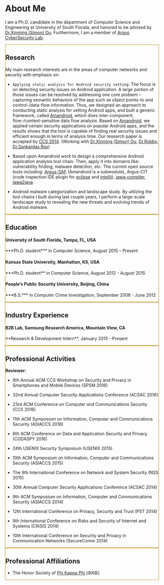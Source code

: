 <div class="container">
  <div class="row">
    <div class="col-lg-12 text-center">
      <div class="navy-line"></div>
      <h1><span>About Me</span></h1>
    </div>
  </div>
  <div class="row">
    <div class="col-lg-8 col-lg-offset-2 text-left" markdown="1">

I am a Ph.D. candidate in the department of Computer Science and Engineering at University of South Florida,
and honored to be advised by [Dr.Xinming (Simon) Ou](http://www.cse.usf.edu/~xou/).
Furthermore, I am a member of [Argus CyberSecurity Lab](http://www.arguslab.org/). 

<div class="row">
    <div class="col-sm-12 wow fadeInLeft" style="border: 1px solid darkgoldenrod" markdown="1">

## Research
    
My main research interests are in the areas of computer networks and security with emphasis on:

<div class="row">
    <div class="col-sm-12" markdown="1">

- `Applying static analysis for Android security vetting`: The focus is on detecting security issues on Android application. 
A large portion of those issues can be resolved by addressing one core problem – capturing semantic behaviors of the app 
such as object points-to and control-/data-flow information. 
Thus, we designed an approach to conducting static analysis for vetting Android apps, 
and built a generic framework, called [Amandroid](http://pag.arguslab.org/argus-saf/), 
which does inter-component, flow-/context-sensitive data flow analysis. 
Based on [Amandroid](http://pag.arguslab.org/argus-saf/), 
we applied certain security applications on popular Android apps, and the results shows that the tool 
is capable of finding real security issues and efficient enough in terms of analysis time. 
Our research paper is accepted by [CCS 2014](http://www.sigsac.org/ccs/CCS2014/). 
(Working with [Dr.Xinming (Simon) Ou](http://people.cis.ksu.edu/~xou/), [Dr.Robby](http://people.cis.ksu.edu/~robby/), 
[Dr.Sankardas Roy](http://people.cis.ksu.edu/~sroy/))
    
</div>
<div class="col-sm-12" markdown="1">

- Based upon Amandroid work to design a comprehensive Android application analysis tool chain.
Then, apply it into domains like: vulnerability finding, malware detection, etc.
The current open source tools including: [Argus-SAF](https://github.com/arguslab/Argus-SAF) (Amandroid is a submodule),
Argus-CIT (code inspection IDE plugin for [eclipse](https://github.com/fgwei/argus-cit) and 
[intellij](https://github.com/arguslab/argus-cit-intellij)), 
[jawa-compiler](https://github.com/arguslab/jawa-compiler), [jawa2java](https://github.com/arguslab/jawa2java).
    
</div>
<div class="col-sm-12" markdown="1">
    
- Android malware categorization and landscape study. 
By utilizing the tool chains I built during last couple years, 
I perform a large-scale landscape study to revealing the new threats and evolving trends of Android malware.
    
</div></div>
</div></div>
<div class="row">
    <div class="col-sm-12 wow fadeInLeft" style="border: 1px solid darkgoldenrod" markdown="1">
    
## Education

<div class="bs-callout bs-callout-primary" id="amandroid">
  <h4>University of South Florida, Tampa, FL, USA</h4>
  <p markdown="1">***Ph.D. student*** in Computer Science, August 2015 – Present</p>
</div>

<div class="bs-callout bs-callout-primary" id="amandroid">
  <h4>Kansas State University, Manhattan, KS, USA</h4>
  <p markdown="1">***Ph.D. student** in Computer Science, August 2012 - August 2015</p>
</div>

<div class="bs-callout bs-callout-primary" id="amandroid">
  <h4>People’s Public Security University, Beijing, China</h4>
  <p markdown="1">***B.S.*** in Computer Crime Investigation, September 2008 - June 2012</p>
</div>

</div></div>
<div class="row">
    <div class="col-sm-12 wow fadeInLeft" style="border: 1px solid darkgoldenrod" markdown="1">

## Industry Experience

<div class="bs-callout bs-callout-default" id="amandroid">
  <h4>B2B Lab, Samsung Research America, Mountain View, CA</h4>
  <p markdown="1">**Research & Development Intern**, January 2015 - Present</p>
</div>

</div></div>
<div class="row">
    <div class="col-sm-12 wow fadeInLeft" style="border: 1px solid darkgoldenrod" markdown="1">

## Professional Activities

**Reviewer:**

<div class="row">
    <div class="col-sm-12" markdown="1">
    
- 6th Annual ACM CCS Workshop on Security and Privacy in Smartphones and Mobile Devices (SPSM 2016)

</div>
<div class="col-sm-12" markdown="1">

- 32nd Annual Computer Security Applications Conference (ACSAC 2016)

</div>
<div class="col-sm-12" markdown="1">

- 23rd ACM Conference on Computer and Communications Security (CCS 2016)

</div>
<div class="col-sm-12" markdown="1">

- 11th ACM Symposium on Information, Computer and Communications Security (ASIACCS 2016)

</div>
<div class="col-sm-12" markdown="1">

- 6th ACM Conference on Data and Application Security and Privacy (CODASPY 2016)

</div>
<div class="col-sm-12" markdown="1">

- 24th USENIX Security Symposium (USENIX 2015)

</div>
<div class="col-sm-12" markdown="1">

- 10th ACM Symposium on Information, Computer and Communications Security (ASIACCS 2015)

</div>
<div class="col-sm-12" markdown="1">

- The 9th International Conference on Network and System Security (NSS 2015)

</div>
<div class="col-sm-12" markdown="1">

- 30th Annual Computer Security Applications Conference (ACSAC 2014)

</div>
<div class="col-sm-12" markdown="1">

- 9th ACM Symposium on Information, Computer and Communications Security (ASIACCS 2014)

</div>
<div class="col-sm-12" markdown="1">

- 12th International Conference on Privacy, Security and Trust (PST 2014)

</div>
<div class="col-sm-12" markdown="1">

- 9th International Conference on Risks and Security of Internet and Systems (CRiSIS 2014)

</div>
<div class="col-sm-12" markdown="1">

- 10th International Conference on Security and Privacy in Communication Networks (SecureComm 2014)

</div></div>
</div></div>
<div class="row">
    <div class="col-sm-12 wow fadeInLeft" style="border: 1px solid darkgoldenrod" markdown="1">

## Professional Affiliations

- The Honor Society of [Phi Kappa Phi](http://www.phikappaphi.org/web/) (ΦΚΦ)

</div></div>

<br /><br />

</div></div></div>
